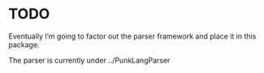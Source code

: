 # TODO

Eventually I’m going to factor out the parser framework and place it in this package. 

The parser is currently under ../PunkLangParser
